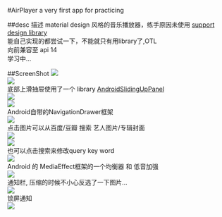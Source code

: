 #AirPlayer
a very first app for practicing<br>

##desc 描述
material design 风格的音乐播放器，练手原因未使用 [support design library](http://android-developers.blogspot.com/2015/05/android-design-support-library.html)<br>
能自己实现的都尝试一下，不能就只有用library了,OTL<br>
向前兼容至 api 14<br>
学习中...

##ScreenShot
![](https://raw.githubusercontent.com/Jaysaw/AirPlayer/master/ScreenShot/Screenshot_2015-08-19-14-15-44.jpg)</br>
![](https://raw.githubusercontent.com/Jaysaw/AirPlayer/master/ScreenShot/Screenshot_2015-08-19-14-15-54.jpg)</br>
底部上滑抽屉使用了一个 library [AndroidSlidingUpPanel](https://github.com/umano/AndroidSlidingUpPanel)</br>
![](https://raw.githubusercontent.com/Jaysaw/AirPlayer/master/ScreenShot/Screenshot_2015-08-19-14-16-12.jpg)</br>
![](https://raw.githubusercontent.com/Jaysaw/AirPlayer/master/ScreenShot/Screenshot_2015-08-19-14-16-18.jpg)</br>
Android自带的NavigationDrawer框架</br>
![](https://raw.githubusercontent.com/Jaysaw/AirPlayer/master/ScreenShot/Screenshot_2015-08-19-14-16-27.jpg)</br>
点击图片可以从百度/豆瓣 搜索 艺人图片/专辑封面</br>
![](https://raw.githubusercontent.com/Jaysaw/AirPlayer/master/ScreenShot/Screenshot_2015-08-19-14-17-30.jpg)</br>
![](https://raw.githubusercontent.com/Jaysaw/AirPlayer/master/ScreenShot/Screenshot_2015-08-19-14-17-39.jpg)</br>
也可以点击搜索来修改query key word</br>
![](https://raw.githubusercontent.com/Jaysaw/AirPlayer/master/ScreenShot/Screenshot_2015-08-19-14-17-47.jpg)</br>
Android 的 MediaEffect框架的一个均衡器 和 低音加强</br>
![](https://raw.githubusercontent.com/Jaysaw/AirPlayer/master/ScreenShot/Screenshot_2015-08-19-14-17-57.jpg)</br>
通知栏, 压缩的时候不小心反选了一下图片...</br>
![](https://raw.githubusercontent.com/Jaysaw/AirPlayer/master/ScreenShot/Screenshot_2015-08-19-14-18-41.jpg)</br>
锁屏通知</br>
![](https://raw.githubusercontent.com/Jaysaw/AirPlayer/master/ScreenShot/Screenshot_2015-08-19-14-18-51.jpg)</br>
